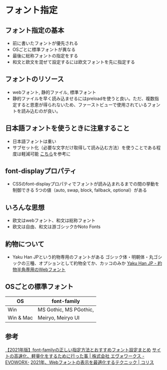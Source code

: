# フォント指定

## フォント指定の基本
- 前に書いたフォントが優先される
- OSごとに標準フォントが異なる
- 最後に総称フォントの指定をする
- 和文と欧文を混ぜて設定するには欧文フォントを先に指定する

## フォントのリソース
- webフォント, 静的ファイル, 標準フォント
- 静的ファイルを早く読み込ませるにはpreloadを使うと良い。ただ、複数指定すると恩恵が得られないため、ファーストビューで使用されているフォントを読み込むのが良い。

## 日本語フォントを使うときに注意すること
- 日本語フォントは重い
- サブセット化（必要な文字だけ取得して読み込む方法）を使うことである程度は軽減可能
	[こちら](https://www.evoworx.co.jp/blog/pagespeed/)を参考に

## font-displayプロパティ
- CSSのfont-displayプロパティでフォントが読み込まれるまでの間の挙動を制御できる
	5つの値（auto, swap, block, fallback, optional）がある

## いろんな思想
- 欧文はwebフォント、和文は総称フォント
- 欧文は自由、和文は游ゴシックかNoto Fonts

## 約物について
- Yaku Han JPという約物専用のフォントがある
	ゴシック体・明朝体・丸ゴシックの三種、オプションとして約物全てか、カッコのみか
	[Yaku Han JP \- 約物半角専用のWebフォント](https://yakuhanjp.qranoko.jp/)

## OSごとの標準フォント
|OS|font-family|
|--|-----------|
|Win|MS Gothic, MS PGothic,|
|Win & Mac|Meiryo, Meiryo UI|

## 参考
[【2021年版】font\-familyの正しい指定方法とおすすめフォント設定まとめ](https://willcloud.jp/knowhow/font-family/)
[サイトの高速化、軽量化をするために行った事 \| 株式会社 エヴォワークス \-EVOWORX\-](https://www.evoworx.co.jp/blog/pagespeed/)
[2021年、Webフォントの表示を最適化するテクニック \| コリス](https://coliss.com/articles/build-websites/operation/work/optimizing-the-display-of-web-fonts.html)